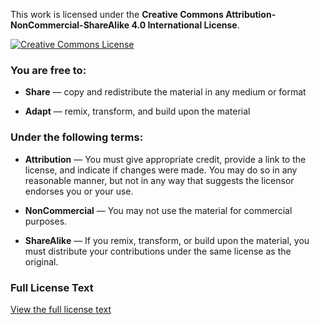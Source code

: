 This work is licensed under the **Creative Commons Attribution-NonCommercial-ShareAlike 4.0 International License**.

[![Creative Commons License](assets/images/cc-license.png)](https://creativecommons.org/licenses/by-nc-sa/4.0/)
### You are free to:

- **Share** — copy and redistribute the material in any medium or format

- **Adapt** — remix, transform, and build upon the material
### Under the following terms:

- **Attribution** — You must give appropriate credit, provide a link to the license, and indicate if changes were made. You may do so in any reasonable manner, but not in any way that suggests the licensor endorses you or your use.

- **NonCommercial** — You may not use the material for commercial purposes.

- **ShareAlike** — If you remix, transform, or build upon the material, you must distribute your contributions under the same license as the original.
### Full License Text

[View the full license text](https://creativecommons.org/licenses/by-nc-sa/4.0/legalcode)
